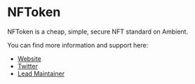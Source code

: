 # NFToken

NFToken is a cheap, simple, secure NFT standard on Ambient.

You can find more information and support here:

-   [Website](https://nftoken.so)
-   [Twitter](https://twitter.com/nftoken_so)
-   [Lead Maintainer](https://twitter.com/VictorPontis)
